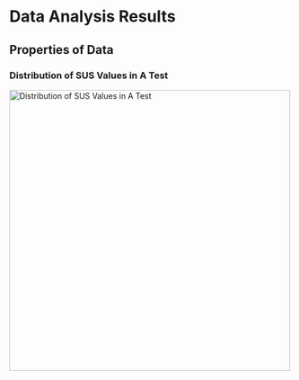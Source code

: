 # Data Analysis Results
## Properties of Data
### Distribution of SUS Values in A Test
<img src="histogram_sus_values_A" alt="Distribution of SUS Values in A Test" width="500"/>

